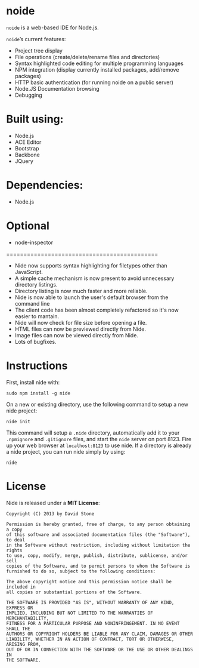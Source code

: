 noide
====

`noide` is a web-based IDE for Node.js.

`noide`’s current features:

- Project tree display
- File operations (create/delete/rename files and directories)
- Syntax highlighted code editing for multiple programming languages
- NPM integration (display currently installed packages, add/remove packages)
- HTTP basic authentication (for running noide on a public server)
- Node.JS Documentation browsing
- Debugging

Built using:
=========================

- Node.js
- ACE Editor
- Bootstrap
- Backbone
- JQuery

Dependencies:
=========================
- Node.js

Optional
=========================
- node-inspector

============================================

- Nide now supports syntax highlighting for filetypes other than JavaScript.
- A simple cache mechanism is now present to avoid unnecessary directory listings.
- Directory listing is now much faster and more reliable.
- Nide is now able to launch the user's default browser from the command line
- The client code has been almost completely refactored so it's now easier to mantain.
- Nide will now check for file size before opening a file.
- HTML files can now be previewed directly from Nide.
- Image files can now be viewed directly from Nide.
- Lots of bugfixes.

Instructions
============

First, install nide with:

    sudo npm install -g nide

On a new or existing directory, use the following command to setup a new nide project:

    nide init

This command will setup a `.nide` directory, automatically add it to your `.npmignore`
and `.gitignore` files, and start the `nide` server on port 8123. Fire up your web browser
at `localhost:8123` to use nide. If a directory is already a nide project, you can run
nide simply by using:

    nide

License
=======

Nide is released under a **MIT License**:

    Copyright (C) 2013 by David Stone
    
    Permission is hereby granted, free of charge, to any person obtaining a copy
    of this software and associated documentation files (the "Software"), to deal
    in the Software without restriction, including without limitation the rights
    to use, copy, modify, merge, publish, distribute, sublicense, and/or sell
    copies of the Software, and to permit persons to whom the Software is
    furnished to do so, subject to the following conditions:

    The above copyright notice and this permission notice shall be included in
    all copies or substantial portions of the Software.
    
    THE SOFTWARE IS PROVIDED "AS IS", WITHOUT WARRANTY OF ANY KIND, EXPRESS OR
    IMPLIED, INCLUDING BUT NOT LIMITED TO THE WARRANTIES OF MERCHANTABILITY,
    FITNESS FOR A PARTICULAR PURPOSE AND NONINFRINGEMENT. IN NO EVENT SHALL THE
    AUTHORS OR COPYRIGHT HOLDERS BE LIABLE FOR ANY CLAIM, DAMAGES OR OTHER
    LIABILITY, WHETHER IN AN ACTION OF CONTRACT, TORT OR OTHERWISE, ARISING FROM,
    OUT OF OR IN CONNECTION WITH THE SOFTWARE OR THE USE OR OTHER DEALINGS IN
    THE SOFTWARE.
